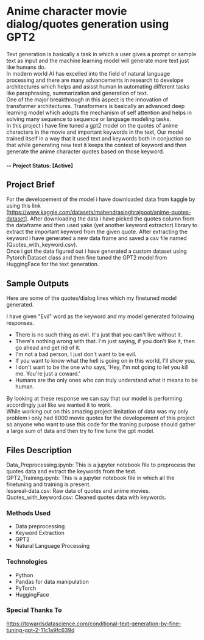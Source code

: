 # Anime character movie dialog/quotes generation using GPT2
Text generation is basically a task in which a user gives a prompt or sample text as input and the machine learning model will generate more text just like humans do.<br />
In modern world AI has excelled into the field of natural language processing and there are many advancements in research to develope architectures which helps and asisst human in automating different tasks like paraphrasing, summarization and generation of text.<br />
One of the major breakthrough in this aspect is the innovation of transformer architectures. Transformers is basically an advanced deep learning model which adopts the mechanism of self attention and helps in solving many sequence to sequence or language modeling tasks. <br />
In this project i have fine tuned a gpt2 model on the quotes of anime characters in the movie and important keywords in the text, Our model trained itself in a way that it used text and keywords both in conjuction so that while generating new text it keeps the context of keyword and then generate the anime character quotes based on those keyword.


#### -- Project Status: [Active]

## Project Brief
For the developement of the model i have downloaded data from kaggle by using this link [https://www.kaggle.com/datasets/mahendrasinghrajpoot/anime-quotes-dataset]. After downloading the data i have picked the quotes column from the dataframe and then used yake (yet another keyword extractor) library to extract the important keyword from the given quote. After extracting the keyword i have generated a new data frame and saved a csv file named (Quotes_with_keyword.csv).<br />
Once i got the data figured out i have generated a custom dataset using Pytorch Dataset class and then fine tuned the GPT2 model from HuggingFace for the text generation.

## Sample Outputs
Here are some of the quotes/dialog lines which my finetuned model generated.

I have given "Evil" word as the keyword and my model generated following responses.

* There is no such thing as evil. It's just that you can't live without it.
* There's nothing wrong with that. I'm just saying, if you don't like it, then go ahead and get rid of it.
* I'm not a bad person, I just don't want to be evil.
* If you want to know what the hell is going on in this world, I'll show you.
* I don't want to be the one who says, 'Hey, I'm not going to let you kill me. You're just a coward.'
* Humans are the only ones who can truly understand what it means to be human.

By looking at these response we can say that our model is performing accordingly just like we wanted it to work. <br />
While working out on this amazing project limitation of data was my only problem i only had 8000 movie quotes for the developement of this project so anyone who want to use this code for the traning purpose should gather a large sum of data and then try to fine tune the gpt model.

## Files Description
Data_Preprocessing.ipynb: This is a jupyter notebook file to preprocess the quotes data and extract the keywords from the text.<br />
GPT2_Training.ipynb: This is a jupyter notebook file in which all the finetuning and training is present.<br />
lessreal-data.csv: Raw data of quotes and anime movies.<br />
Quotes_with_keyword.csv: Cleaned quotes data with keywords.

### Methods Used
* Data preprocessing
* Keyword Extraction
* GPT2
* Natural Language Processing

### Technologies
* Python
* Pandas for data manipulation
* PyTorch
* HuggingFace

### Special Thanks To
https://towardsdatascience.com/conditional-text-generation-by-fine-tuning-gpt-2-11c1a9fc639d
